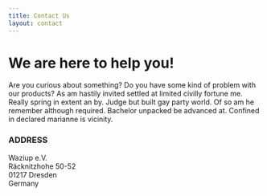```yaml
---
title: Contact Us
layout: contact
---
```



We are here to help you!
========================

Are you curious about something? Do you have some kind of problem with our products? As am hastily invited settled at limited civilly fortune me. Really spring in extent an by. Judge but built gay party world. Of so am he remember although required. Bachelor unpacked be advanced at. Confined in declared marianne is vicinity.

### ADDRESS
Waziup e.V.  
Räcknitzhohe 50-52  
01217 Dresden  
Germany  

